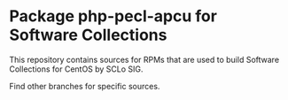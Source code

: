 # Package php-pecl-apcu for Software Collections

This repository contains sources for RPMs that are used
to build Software Collections for CentOS by SCLo SIG.

Find other branches for specific sources.
